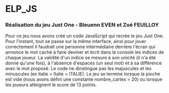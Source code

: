 # ELP_JS

### Réalisation du jeu Just One - Bleuenn EVEN et Zoé FEUILLOY

Pour ce jeu nous avons créé un code JavaScript qui recrée le jeu Just One. <br>
Pour l'instant, tout se passe sur la même interface, ainsi pour jouer correctement il faudrait une personne intermédiaire derrière l'écran qui annonce le mot caché à faire deviner et écrit dans la console les indices de chaque joueur. 
La validité d'un indice se mesure à son unicité (il n'a été donné qu'une fois), à l'absence d'espaces (un seul mot) et à sa différence avec le mot proposé. Le code ne dinstingue pas les majuscules et les minuscules (ex italie = Italie = ITALIE). 
Le jeu se termine lorsque la pioche est vide (nous avons défini une constante nombre_cartes = 20) ou lorsque les joueurs atteignent le score de 13 points. 
